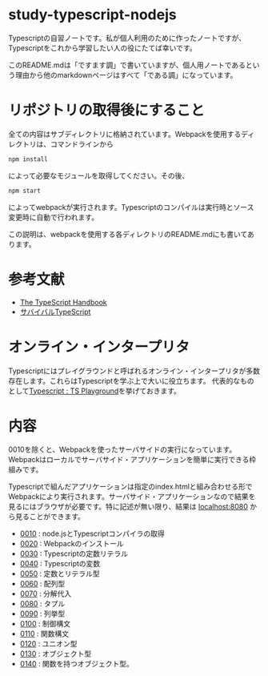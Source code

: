 # study-typescript-nodejs
Typescriptの自習ノートです。私が個人利用のために作ったノートですが、Typescriptをこれから学習したい人の役にたてば幸いです。

このREADME.mdは「ですます調」で書いていますが、個人用ノートであるという理由から他のmarkdownページはすべて「である調」になっています。

# リポジトリの取得後にすること

全ての内容はサブディレクトリに格納されています。Webpackを使用するディレクトリは、コマンドラインから

```sh
npm install
```
によって必要なモジュールを取得してください。その後、

```sh
npm start
```
によってwebpackが実行されます。Typescriptのコンパイルは実行時とソース変更時に自動で行われます。

この説明は、webpackを使用する各ディレクトリのREADME.mdにも書いてあります。
# 参考文献
- [The TypeScript Handbook](https://www.typescriptlang.org/docs/handbook/intro.html)
- [サバイバルTypeScript](https://typescriptbook.jp/)

# オンライン・インタープリタ
Typescriptにはプレイグラウンドと呼ばれるオンライン・インタープリタが多数存在します。これらはTypescriptを学ぶ上で大いに役立ちます。
代表的なものとして[Typescript : TS Playground](https://www.typescriptlang.org/play/?#code/DYUwLgBA9hC8EG8BQFUEMBcEBEAzKU2ANCqgEZYCMATCahAMZbZloBO2SAvgNxKiQGfARAAmfABQJGRMRC5xEETDlYAvYhAoRKABkryAlHwZQAdgGcooAHTAoAcwkNjSU5esg7jiaONA)を挙げておきます。
# 内容

0010を除くと、Webpackを使ったサーバサイドの実行になっています。Webpackはローカルでサーバサイド・アプリケーションを簡単に実行できる枠組みです。

Typescriptで組んだアプリケーションは指定のindex.htmlと組み合わせる形でWebpackにより実行されます。サーバサイド・アプリケーションなので結果を見るにはブラウザが必要です。特に記述が無い限り、結果は [localhost:8080](http://localhost:8080) から見ることができます。

- [0010](0010_install_nodejs/README.md) : node.jsとTypescriptコンパイラの取得
- [0020](0020_install_webpack/README.md) : Webpackのインストール
- [0030](0030_literal/README.md) : Typescriptの定数リテラル
- [0040](0040_variable/README.md) : Typescriptの変数
- [0050](0050_const_literal/README.md) : 定数とリテラル型
- [0060](0060_array/README.md) : 配列型
- [0070](0070_destructuring_assignment/) : 分解代入
- [0080](0080_tupple/README.md) : タプル
- [0090](0090_enum/README.md) : 列挙型
- [0100](0100_control/README.md) : 制御構文
- [0110](0110_function/README.md) : 関数構文
- [0120](0120_union/README.md) : ユニオン型
- [0130](0130_object/README.md) : オブジェクト型
- [0140](0140_object_with_function/README.md) : 関数を持つオブジェクト型。

